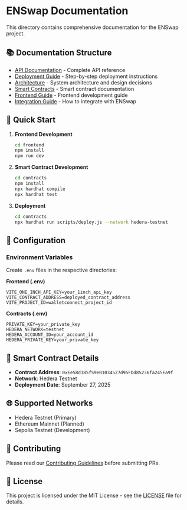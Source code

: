 # ENSwap Documentation

This directory contains comprehensive documentation for the ENSwap project.

## 📚 Documentation Structure

- [API Documentation](./api.md) - Complete API reference
- [Deployment Guide](./deployment.md) - Step-by-step deployment instructions
- [Architecture](./architecture.md) - System architecture and design decisions
- [Smart Contracts](./smart-contracts.md) - Smart contract documentation
- [Frontend Guide](./frontend.md) - Frontend development guide
- [Integration Guide](./integration.md) - How to integrate with ENSwap

## 🚀 Quick Start

1. **Frontend Development**
   ```bash
   cd frontend
   npm install
   npm run dev
   ```

2. **Smart Contract Development**
   ```bash
   cd contracts
   npm install
   npx hardhat compile
   npx hardhat test
   ```

3. **Deployment**
   ```bash
   cd contracts
   npx hardhat run scripts/deploy.js --network hedera-testnet
   ```

## 🔧 Configuration

### Environment Variables

Create `.env` files in the respective directories:

**Frontend (.env)**
```
VITE_ONE_INCH_API_KEY=your_1inch_api_key
VITE_CONTRACT_ADDRESS=deployed_contract_address
VITE_PROJECT_ID=walletconnect_project_id
```

**Contracts (.env)**
```
PRIVATE_KEY=your_private_key
HEDERA_NETWORK=testnet
HEDERA_ACCOUNT_ID=your_account_id
HEDERA_PRIVATE_KEY=your_private_key
```

## 📝 Smart Contract Details

- **Contract Address**: `0xEe58d185f59e01034527d95FDd85236fa245Ea9f`
- **Network**: Hedera Testnet
- **Deployment Date**: September 27, 2025

## 🌐 Supported Networks

- Hedera Testnet (Primary)
- Ethereum Mainnet (Planned)
- Sepolia Testnet (Development)

## 🤝 Contributing

Please read our [Contributing Guidelines](../CONTRIBUTING.md) before submitting PRs.

## 📄 License

This project is licensed under the MIT License - see the [LICENSE](../LICENSE) file for details.
